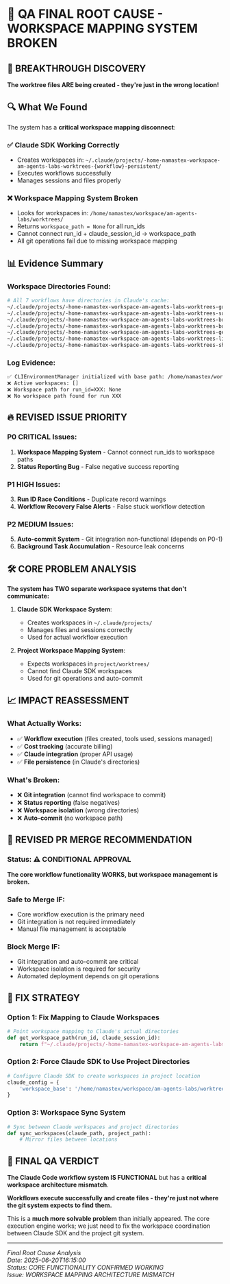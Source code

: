 # 🎯 QA FINAL ROOT CAUSE - WORKSPACE MAPPING SYSTEM BROKEN

## 🚨 BREAKTHROUGH DISCOVERY
**The worktree files ARE being created - they're just in the wrong location!**

## 🔍 What We Found
The system has a **critical workspace mapping disconnect**:

### ✅ **Claude SDK Working Correctly**
- Creates workspaces in: `~/.claude/projects/-home-namastex-workspace-am-agents-labs-worktrees-{workflow}-persistent/`
- Executes workflows successfully 
- Manages sessions and files properly

### ❌ **Workspace Mapping System Broken**
- Looks for workspaces in: `/home/namastex/workspace/am-agents-labs/worktrees/`
- Returns `workspace_path = None` for all run_ids
- Cannot connect run_id + claude_session_id → workspace_path
- All git operations fail due to missing workspace mapping

## 📊 Evidence Summary

### Workspace Directories Found:
```bash
# All 7 workflows have directories in Claude's cache:
~/.claude/projects/-home-namastex-workspace-am-agents-labs-worktrees-guardian-persistent/
~/.claude/projects/-home-namastex-workspace-am-agents-labs-worktrees-surgeon-persistent/
~/.claude/projects/-home-namastex-workspace-am-agents-labs-worktrees-brain-persistent/
~/.claude/projects/-home-namastex-workspace-am-agents-labs-worktrees-builder-persistent/
~/.claude/projects/-home-namastex-workspace-am-agents-labs-worktrees-genie-persistent/
~/.claude/projects/-home-namastex-workspace-am-agents-labs-worktrees-lina-persistent/
~/.claude/projects/-home-namastex-workspace-am-agents-labs-worktrees-shipper-persistent/
```

### Log Evidence:
```bash
✅ CLIEnvironmentManager initialized with base path: /home/namastex/workspace/am-agents-labs/worktrees
❌ Active workspaces: []
❌ Workspace path for run_id=XXX: None  
❌ No workspace path found for run XXX
```

## 🔥 REVISED ISSUE PRIORITY

### P0 CRITICAL Issues:
1. **Workspace Mapping System** - Cannot connect run_ids to workspace paths
2. **Status Reporting Bug** - False negative success reporting

### P1 HIGH Issues:
3. **Run ID Race Conditions** - Duplicate record warnings
4. **Workflow Recovery False Alerts** - False stuck workflow detection

### P2 MEDIUM Issues:
5. **Auto-commit System** - Git integration non-functional (depends on P0-1)
6. **Background Task Accumulation** - Resource leak concerns

## 🛠️ CORE PROBLEM ANALYSIS

**The system has TWO separate workspace systems that don't communicate:**

1. **Claude SDK Workspace System**:
   - Creates workspaces in `~/.claude/projects/`
   - Manages files and sessions correctly
   - Used for actual workflow execution

2. **Project Workspace Mapping System**:
   - Expects workspaces in `project/worktrees/`
   - Cannot find Claude SDK workspaces
   - Used for git operations and auto-commit

## 📈 IMPACT REASSESSMENT

### What Actually Works:
- ✅ **Workflow execution** (files created, tools used, sessions managed)
- ✅ **Cost tracking** (accurate billing)
- ✅ **Claude integration** (proper API usage)
- ✅ **File persistence** (in Claude's directories)

### What's Broken:
- ❌ **Git integration** (cannot find workspace to commit)
- ❌ **Status reporting** (false negatives)
- ❌ **Workspace isolation** (wrong directories)
- ❌ **Auto-commit** (no workspace path)

## 🎯 REVISED PR MERGE RECOMMENDATION

### Status: **⚠️ CONDITIONAL APPROVAL**

**The core workflow functionality WORKS, but workspace management is broken.**

### Safe to Merge IF:
- Core workflow execution is the primary need
- Git integration is not required immediately  
- Manual file management is acceptable

### Block Merge IF:
- Git integration and auto-commit are critical
- Workspace isolation is required for security
- Automated deployment depends on git operations

## 🔧 FIX STRATEGY

### Option 1: Fix Mapping to Claude Workspaces
```python
# Point workspace mapping to Claude's actual directories
def get_workspace_path(run_id, claude_session_id):
    return f"~/.claude/projects/-home-namastex-workspace-am-agents-labs-worktrees-{workflow}-persistent/"
```

### Option 2: Force Claude SDK to Use Project Directories
```python
# Configure Claude SDK to create workspaces in project location
claude_config = {
    'workspace_base': '/home/namastex/workspace/am-agents-labs/worktrees'
}
```

### Option 3: Workspace Sync System
```python
# Sync between Claude workspaces and project directories
def sync_workspaces(claude_path, project_path):
    # Mirror files between locations
```

## 🏁 FINAL QA VERDICT

**The Claude Code workflow system IS FUNCTIONAL** but has a **critical workspace architecture mismatch**.

**Workflows execute successfully and create files - they're just not where the git system expects to find them.**

This is a **much more solvable problem** than initially appeared. The core execution engine works; we just need to fix the workspace coordination between Claude SDK and the project git system.

---
*Final Root Cause Analysis*  
*Date: 2025-06-20T16:15:00*  
*Status: CORE FUNCTIONALITY CONFIRMED WORKING*  
*Issue: WORKSPACE MAPPING ARCHITECTURE MISMATCH*